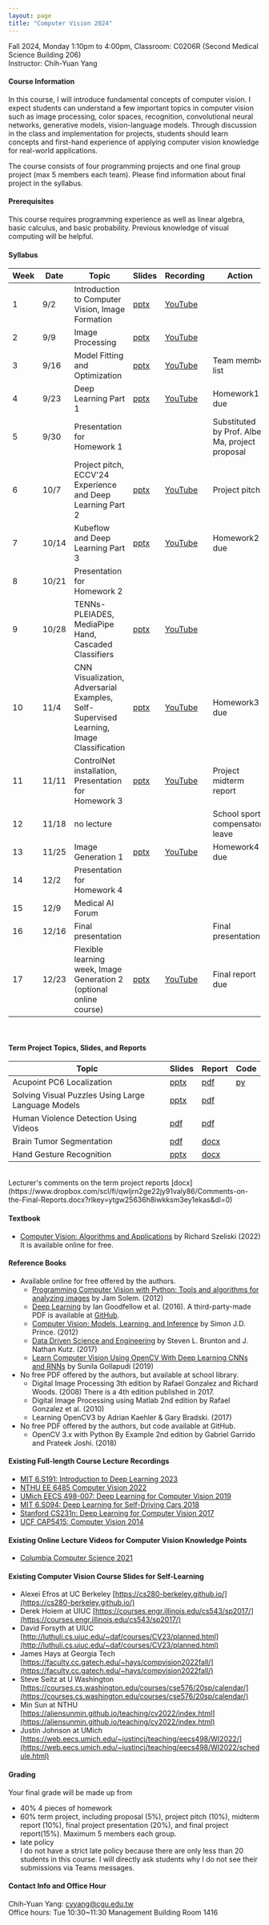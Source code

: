 ```yaml
---
layout: page
title: "Computer Vision 2024"
---
```


<!--AIM009-63664-->
Fall 2024, Monday 1:10pm to 4:00pm, Classroom: C0206R (Second Medical Science Building 206) <br/>
Instructor: Chih-Yuan Yang

#### Course Information

In this course, I will introduce fundamental concepts of computer vision. I expect students can understand a few important topics in computer vision such as image processing, color spaces, recognition, convolutional neural networks, generative models, vision-language models. Through discussion in the class and implementation for projects, students should learn concepts and first-hand experience of applying computer vision knowledge for real-world applications.

The course consists of four programming projects and one final group project (max 5 members each team). Please find information about final project in the syllabus.

#### Prerequisites

This course requires programming experience as well as linear algebra, basic calculus, and basic probability. Previous knowledge of visual computing will be helpful.

#### Syllabus

|Week|Date|Topic                                                                          |Slides|Recording | Action |
|---|--- |---                                                                             |---   |---       |---     |
|1 |9/2  |Introduction to Computer Vision, Image Formation                                |[pptx](https://www.dropbox.com/scl/fi/s5rpq3lqlj8pcys8r6fik/ComputerVision_Lecture_01_Introduction_image_formation.pptx?rlkey=r4od997ld1f856xtepl2c4cwi&dl=0)      | [YouTube](https://youtu.be/CDrV0OLrFvU)         |                              |
|2 |9/9  |Image Processing                                                                |[pptx](https://www.dropbox.com/scl/fi/0nam53psaf92q77aim8nv/ComputerVision_Lecture_02_ImageProcessing.pptx?rlkey=qzwtxbu1mn279tfftwe5ue453&dl=0)                   | [YouTube](https://youtu.be/pi6IUwTtLJg)         |                              |
|3 |9/16 |Model Fitting and Optimization                                                  |[pptx](https://www.dropbox.com/scl/fi/1r2tbmm3t4kic2739yjlz/ComputerVision_Lecture_03_Model_fitting_and_optimization.pptx?rlkey=agkcgoeit5rrp1pekph0bkpkb&dl=0)    | [YouTube](https://youtu.be/AzvJPF4RO88)         | Team member list             |
|4 |9/23 |Deep Learning Part 1                                                            |[pptx](https://www.dropbox.com/scl/fi/lkptmix6my34x7ht4h55y/ComputerVision_Lecture_04_Deep_Learning_Part_I.pptx?rlkey=zu4aa9rl7bl9gwuv6ddnrhwf2&dl=0)              | [YouTube](https://youtu.be/X1gAP4iRxyE)         | Homework1 due                |
|5 |9/30 |Presentation for Homework 1                                                     |      |          | Substituted by Prof. Albert Ma, project proposal |
|6 |10/7 |Project pitch, ECCV'24 Experience and Deep Learning Part 2                      |[pptx](https://www.dropbox.com/scl/fi/anzichz4zcvob6u3mb5bd/ComputerVision_Lecture_05_ECCV24_Sharing_Deep_Learning_Part_2.pptx?rlkey=a1it15g7nphr259gphltd74uy&dl=0)| [YouTube](https://youtu.be/I_M3uEyaNDg)         | Project pitch                |
|7 |10/14|Kubeflow and Deep Learning Part 3                                               |[pptx](https://www.dropbox.com/scl/fi/b8srbf1kjuhpvyewqsky7/ComputerVision_Lecture_06_Kubeflow_Deep_Learning_Part_3.pptx?rlkey=2e5vrvo4gxkb1ag32eaypevdw&dl=0)      | [YouTube](https://youtu.be/mCdwZbSKsTs)         | Homework2 due                |
|8 |10/21|Presentation for Homework 2                                                     |      |          |                              |
|9 |10/28|TENNs-PLEIADES, MediaPipe Hand, Cascaded Classifiers                            |[pptx](https://www.dropbox.com/scl/fi/izswpwfdbqx29ua5w5oam/ComputerVision_Lecture_07_TENNs-PLEIADES_MediaPipeHand_Cascaded_Classifiers.pptx?rlkey=m2zdiu1ji2yfwd3qw1o3qjyer&dl=0)      | [YouTube](https://youtu.be/CA6VxEC_NS4)         |                              |
|10|11/4 |CNN Visualization, Adversarial Examples, Self-Supervised Learning, Image Classification |[pptx](https://www.dropbox.com/scl/fi/biub36pxqr3y2k355v3jb/ComputerVision_Lecture_08_CNN_Visualization_Image_Classification.pptx?rlkey=cd84leuxpaifuzn6mbnx039oz&dl=0)      | [YouTube](https://youtu.be/a36Gj4CGmFs)         | Homework3 due                | 
|11|11/11|ControlNet installation, Presentation for Homework 3                            |[pptx](https://www.dropbox.com/scl/fi/05sydf6b3rq73onnsmeyz/ComputerVision_Lecture_09_ControlNet_Installation.pptx?rlkey=2bewohp5pm8vd6n3yr1efa7bq&dl=0)                  | [YouTube](https://youtu.be/v4DcIVQzcGg)         | Project midterm report       |
|12|11/18|no lecture                                                                      |      |          | School sports compensatory leave   |
|13|11/25|Image Generation 1                                                              |[pptx](https://www.dropbox.com/scl/fi/u3hwgf9ro37os2ivuwwyn/ComputerVision_Lecture_10_Image_Generation.pptx?rlkey=kf115igv2j8cqy01n6zyk6207&dl=0)                  | [YouTube](https://youtu.be/2NSHzmNnD20)         | Homework4 due                |
|14|12/2 |Presentation for Homework 4                                                     |      |          |                              |
|15|12/9 |Medical AI Forum                                                                |      |          |                              |
|16|12/16|Final presentation                                                              |      |          | Final presentation           |
|17|12/23|Flexible learning week, Image Generation 2 (optional online course)             |[pptx](https://www.dropbox.com/s/1y3tad7ksajn8mb/ComputerVision_Lecture_11_Image_Generation_Part2_StableDiffusion.pptx?dl=0)                                        |[YouTube](https://youtu.be/4wOIttPTV1g)          | Final report due             |

<br/>

#### Term Project Topics, Slides, and Reports

|Topic|Slides   |Report | Code |
|---  |---      |---    | ---- |
|Acupoint PC6 Localization                               | [pptx](https://www.dropbox.com/scl/fi/1cdln066nuxtq412cy1g9/M1361006_Final_presentation.pptx?rlkey=ya8v7q82l55vml605otklg7fu&dl=0)         |[pdf](https://www.dropbox.com/scl/fi/jhrmk39993bq1cwif7wiz/M1361007_Team1_final_term_report.pdf?rlkey=j9kcuuoqg0meyf7yjjvfrs6rq&dl=0)       | [py](https://www.dropbox.com/scl/fi/7tewx2xpcubv9nbj6iuz8/PC6-Detecting-System.py?rlkey=r8r2e1mrerme62w4nhywqsebd&dl=0) |
|Solving Visual Puzzles Using Large Language Models      | [pptx](https://www.dropbox.com/scl/fi/4qr3yvrh99bjn9e8bsrx3/M1361018_Groupe-2-Solving-ARC-Challenge-with-LLMs-Final-Presetnation.pptx?rlkey=lyvsgukspepd5hfb3ebcztvqp&dl=0)        |[pdf](https://www.dropbox.com/scl/fi/qh140elfqgp7x5r2l5mz5/M1361018_Solving-ARC-Challenge-with-LLMs-Final-Report.pdf?rlkey=twuo4cjbihr4skjpy0zcbwtic&dl=0)       | |
|Human Violence Detection Using Videos                   | [pdf](https://www.dropbox.com/scl/fi/fpci8vefgu8tocy7d122d/M1261026_Group3_Term-Project-Slide.pdf?rlkey=3y1odmkrzjtsqyuhiykg73aow&dl=0)        |[pdf](https://www.dropbox.com/scl/fi/ktxj9su6vg5l45pwtddog/M1244022_Team3_HumanViolenceDetection_Report.pdf?rlkey=9o96ur55d9w1ws8438qnrqp4o&dl=0)       | |
|Brain Tumor Segmentation                                | [pdf](https://www.dropbox.com/scl/fi/oewwhu5hts4lj9zv6plm5/M1361008_Computer-vision-final-report.pdf?rlkey=ufmggpalo0ud9awvdcem4k0y1&dl=0)        |[docx](https://www.dropbox.com/scl/fi/4bq1y264ov43cmm9srvrg/M1361008_Computer-Vision-Final-Presentation.docx?rlkey=d6e31roq3evsiqufixowkezq2&dl=0)       | |
|Hand Gesture Recognition                                | [pptx](https://www.dropbox.com/scl/fi/uyhuefr1awwjyl1rfijz0/M1261021_finalreport.pptx?rlkey=fb4b5aizggskiy169kszfd1me&dl=0)                    |[docx](https://www.dropbox.com/scl/fi/sfl2v4wtsv5hdyrx78jn6/M1261021_CV_finalreport.docx?rlkey=e6374ntgcnwbpty3b4kwkzpb8&dl=0)       | |

<br/>
Lecturer's comments on the term project reports [docx](https://www.dropbox.com/scl/fi/qwljrn2ge22jy91valy86/Comments-on-the-Final-Reports.docx?rlkey=ytgw25636h8iwkksm3ey1ekas&dl=0)

#### Textbook
- [Computer Vision: Algorithms and Applications](http://szeliski.org/Book/) by Richard Szeliski (2022) <br/>
It is available online for free.

#### Reference Books
- Available online for free offered by the authors.
  - [Programming Computer Vision with Python: Tools and algorithms for analyzing images](http://programmingcomputervision.com/) by Jam Solem. (2012)
  - [Deep Learning](https://www.deeplearningbook.org/) by Ian Goodfellow et al. (2016). A third-party-made PDF is available at [GitHub](https://github.com/janishar/mit-deep-learning-book-pdf/blob/master/complete-book-bookmarked-pdf/deeplearningbook.pdf).
  - [Computer Vision: Models, Learning, and Inference](http://www.computervisionmodels.com/) by Simon J.D. Prince. (2012)
  - [Data Driven Science and Engineering](http://databookuw.com/databook.pdf) by Steven L. Brunton and J. Nathan Kutz. (2017)
  - [Learn Computer Vision Using OpenCV With Deep Learning CNNs and RNNs](https://link.springer.com/book/10.1007/978-1-4842-4261-2) by Sunila Gollapudi (2019)
- No free PDF offered by the authors, but available at school library.
  - Digital Image Processing 3th edition by Rafael Gonzalez and Richard Woods. (2008) There is a 4th edition published in 2017.
  - Digital Image Processing using Matlab 2nd edition by Rafael Gonzalez et al. (2010)
  - Learning OpenCV3 by Adrian Kaehler & Gary Bradski. (2017)
- No free PDF offered by the authors, but code available at GitHub.
  - OpenCV 3.x with Python By Example 2nd edition by Gabriel Garrido and Prateek Joshi. (2018)
  
#### Existing Full-length Course Lecture Recordings
- [MIT 6.S191: Introduction to Deep Learning 2023](http://introtodeeplearning.com/)
- [NTHU EE 6485 Computer Vision 2022](https://aliensunmin.github.io/teaching/cv2022/index.html)
- [UMich EECS 498-007: Deep Learning for Computer Vision 2019](https://www.youtube.com/playlist?list=PL5-TkQAfAZFbzxjBHtzdVCWE0Zbhomg7r)
- [MIT 6.S094: Deep Learning for Self-Driving Cars 2018](https://www.youtube.com/watch?v=-6INDaLcuJY&list=PLts9ZnoIwN9MJOXSFal2wFImRjfUhmYSP)
- [Stanford CS231n: Deep Learning for Computer Vision 2017](https://www.youtube.com/playlist?list=PL3FW7Lu3i5JvHM8ljYj-zLfQRF3EO8sYv)
- [UCF CAP5415: Computer Vision 2014](https://www.youtube.com/playlist?list=PLd3hlSJsX_ImKP68wfKZJVIPTd8Ie5u-9)

#### Existing Online Lecture Videos for Computer Vision Knowledge Points
- [Columbia Computer Science 2021](https://www.youtube.com/@firstprinciplesofcomputerv3258)

#### Existing Computer Vision Course Slides for Self-Learning
- Alexei Efros at UC Berkeley [https://cs280-berkeley.github.io/](https://cs280-berkeley.github.io/)
- Derek Hoiem at UIUC [https://courses.engr.illinois.edu/cs543/sp2017/](https://courses.engr.illinois.edu/cs543/sp2017/)
- David Forsyth at UIUC [http://luthuli.cs.uiuc.edu/~daf/courses/CV23/planned.html](http://luthuli.cs.uiuc.edu/~daf/courses/CV23/planned.html)
- James Hays at Georgia Tech [https://faculty.cc.gatech.edu/~hays/compvision2022fall/](https://faculty.cc.gatech.edu/~hays/compvision2022fall/)
- Steve Seitz at U Washington [https://courses.cs.washington.edu/courses/cse576/20sp/calendar/](https://courses.cs.washington.edu/courses/cse576/20sp/calendar/)
- Min Sun at NTHU [https://aliensunmin.github.io/teaching/cv2022/index.html](https://aliensunmin.github.io/teaching/cv2022/index.html)
- Justin Johnson at UMich [https://web.eecs.umich.edu/~justincj/teaching/eecs498/WI2022/](https://web.eecs.umich.edu/~justincj/teaching/eecs498/WI2022/schedule.html)

#### Grading
Your final grade will be made up from
- 40% 4 pieces of homework
- 60% term project, including proposal (5%), project pitch (10%), midterm report (10%), final project presentation (20%), and final project report(15%). Maximum 5 members each group.
- late policy<br/>
I do not have a strict late policy because there are only less than 20 students in this course. I will directly ask students why I do not see their submissions via Teams messages. 

#### Contact Info and Office Hour
Chih-Yuan Yang: cyyang@cgu.edu.tw <br/>
Office hours: Tue 10:30~11:30 Management Building Room 1416<br/>
